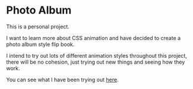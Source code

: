 # Photo Album

This is a personal project.

I want to learn more about CSS animation and have decided to create a photo album style flip book.

I intend to try out lots of different animation styles throughout this project, there will be no cohesion, just trying out new things and seeing how they work.

You can see what I have been trying out <a href="https://rachel-photo-album.netlify.app/">here</a>.

